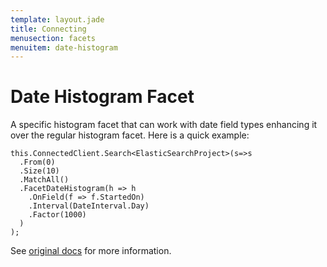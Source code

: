 ```yaml
---
template: layout.jade
title: Connecting
menusection: facets
menuitem: date-histogram
---
```



# Date Histogram Facet

A specific histogram facet that can work with date field types enhancing it over the regular histogram facet. Here is a quick example:

    this.ConnectedClient.Search<ElasticSearchProject>(s=>s
      .From(0)
      .Size(10)
      .MatchAll()
      .FacetDateHistogram(h => h
        .OnField(f => f.StartedOn)
        .Interval(DateInterval.Day)
        .Factor(1000)
      )
    );

See [original docs](http://www.elasticsearch.org/guide/en/elasticsearch/reference/current/search-facets-date-histogram-facet.html) for more information.